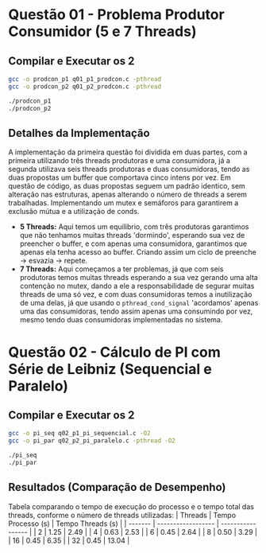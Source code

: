 # Questão 01 - Problema Produtor Consumidor (5 e 7 Threads)

## Compilar e Executar os 2

```bash
gcc -o prodcon_p1 q01_p1_prodcon.c -pthread
gcc -o prodcon_p2 q01_p2_prodcon.c -pthread
```

```bash
./prodcon_p1
./prodcon_p2
```

## Detalhes da Implementação
A implementação da primeira questão foi dividida em duas partes, com a primeira utilizando três threads produtoras e uma consumidora, já a segunda utilizava seis threads produtoras e duas consumidoras, tendo as duas propostas um buffer que comportava cinco intens por vez.
Em questão de código, as duas propostas seguem um padrão identico, sem alteração nas estruturas, apenas alterando o número de threads a serem trabalhadas. Implementando um mutex e semáforos para garantirem a exclusão mútua e a utilização de conds. 
* **5 Threads:** Aqui temos um equilibrio, com três produtoras garantimos que não tenhamos muitas threads 'dormindo', esperando sua vez de preencher o buffer, e com apenas uma consumidora, garantimos que apenas ela tenha acesso ao buffer. Criando assim um ciclo de preenche -> esvazia -> repete.
* **7 Threads:** Aqui começamos a ter problemas, já que com seis produtoras temos muitas threads esperando a sua vez gerando uma alta contenção no mutex, dando a ele a responsabilidade de segurar muitas threads de uma só vez, e com duas consumidoras temos a inutilização de uma delas, já que usando o ```pthread_cond_signal``` 'acordamos' apenas uma das consumidoras, tendo assim apenas uma consumindo por vez, mesmo tendo duas consumidoras implementadas no sistema.

# Questão 02 - Cálculo de PI com Série de Leibniz (Sequencial e Paralelo)

## Compilar e Executar os 2

```bash
gcc -o pi_seq q02_p1_pi_sequencial.c -O2
gcc -o pi_par q02_p2_pi_paralelo.c -pthread -O2
```

```bash
./pi_seq
./pi_par
```

## Resultados (Comparação de Desempenho)
Tabela comparando o tempo de execução do processo e o tempo total das threads, conforme o número de threads utilizadas:
| Threads | Tempo Processo (s) | Tempo Threads (s) |
| ------- | ------------------ | ----------------- |
| 2       | 1.25               | 2.49              |
| 4       | 0.63               | 2.53              |
| 6       | 0.45               | 2.64              |
| 8       | 0.50               | 3.29              |
| 16      | 0.45               | 6.35              |
| 32      | 0.45               | 13.04             |

